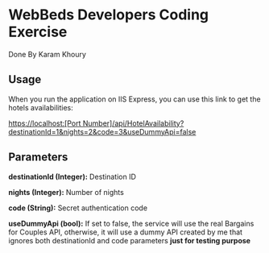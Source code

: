 # WebBeds Developers Coding Exercise

Done By Karam Khoury


## Usage
When you run the application on IIS Express, you can use this link to get the hotels availabilities:

[https://localhost:[Port Number]/api/HotelAvailability?destinationId=1&nights=2&code=3&useDummyApi=false](https://localhost:44309/api/HotelAvailability?destinationId=1&nights=2&code=3&useDummyApi=false)

## Parameters
**destinationId (Integer):** Destination ID

**nights (Integer):** Number of nights

**code (String):** Secret authentication code

**useDummyApi (bool):** If set to false, the service will use the real Bargains for Couples API,
otherwise, it will use a dummy API created by me that ignores both destinationId and code parameters **just for testing purpose**




